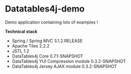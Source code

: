 Datatables4j-demo
=====================

Demo application containing lots of examples !

**Technical stack**

 * Spring / Spring MVC 3.1.2.RELEASE
 * Apache Tiles 2.2.2
 * JSTL 1.2
 * DataTables4j Core 0.7.1-SNAPSHOT
 * DataTables4j YUI Compression module 0.3.2-SNAPSHOT
 * DataTables4j Jersey AJAX module 0.3.2-SNAPSHOT
